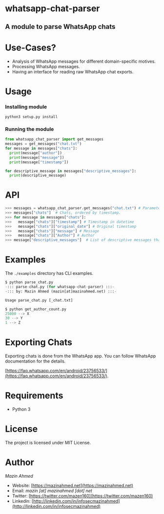 # whatsapp-chat-parser

## A module to parse WhatsApp chats


# Use-Cases?

- Analysis of WhatsApp messages for different domain-specific motives.
- Processing WhatsApp messages.
- Having an interface for reading raw WhatsApp chat exports.

# Usage

### Installing module

```shell
python3 setup.py install
```

### Running the module

```python
from whatsapp_chat_parser import get_messages
messages = get_messages("chat.txt") 
for message in messages["chats"]:
  print(message["author"])
  print(message["message"])
  print(message["timestamp"])

for descriptive_message in messages["descriptive_messages"]:
  print(descriptive_message)
```

# API

```python
>>> messages = whatsapp_chat_parser.get_messages("chat.txt") # Parameters: path of the chat txt file, and an optional (date_format) string (default date_format: [%d/%m/%Y, %H:%M:%S])
>>> messages["chats"]  # Chats, ordered by timestamp.
>>> for message in messages["chats"]:
>>>   message["chats"]["timestamp"] # Timestamp in datetime
>>>   message["chats"]["original_date"] # Original timestamp
>>>   message["chats"]["message"] # Message
>>>   message["chats"]["Author"] # Author
>>> message["descriptive_messages"]  # List of descriptive messages that was sent by WhatsApp, ordered by timestamp.
```

# Examples
The `./examples` directory has CLI examples.

```python
$ python parse_chat.py
-::: parse-chat.py (for whatsapp-chat-parser) :::-
-::: by: Mazin Ahmed (mazin[at]mazinahmed.net) :::-

Usage parse_chat.py [_chat.txt]
```

```python
$ python get_author_count.py
25000 --> X
30 --> Y
1 --> Z
```

# Exporting Chats

Exporting chats is done from the WhatsApp app. You can follow WhatsApp documentation for the details.

[https://faq.whatsapp.com/en/android/23756533/](https://faq.whatsapp.com/en/android/23756533/).


# Requirements

- Python 3


# License
The project is licensed under MIT License.


# Author
*Mazin Ahmed*
* Website: [https://mazinahmed.net](https://mazinahmed.net)
* Email: *mazin [at] mazinahmed [dot] net*
* Twitter: [https://twitter.com/mazen160](https://twitter.com/mazen160)
* Linkedin: [http://linkedin.com/in/infosecmazinahmed](http://linkedin.com/in/infosecmazinahmed)
